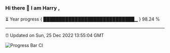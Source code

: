 ### Hi there 👋 I am Harry , 

⏳ Year progress { █████████████████████████████▁ } 98.24 %

---

⏰ Updated on Sun, 25 Dec 2022 13:55:04 GMT

![Progress Bar CI](https://github.com/duykhang68/duykhang68/workflows/Progress%20Bar%20CI/badge.svg)
